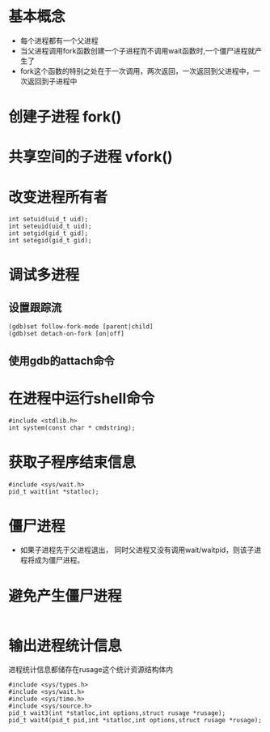 # 基本概念
- 每个进程都有一个父进程
- 当父进程调用fork函数创建一个子进程而不调用wait函数时,一个僵尸进程就产生了
- fork这个函数的特别之处在于一次调用，两次返回，一次返回到父进程中，一次返回到子进程中

# 创建子进程 fork()

# 共享空间的子进程 vfork()


# 改变进程所有者
```
int setuid(uid_t uid);
int seteuid(uid_t uid);
int setgid(gid_t gid);
int setegid(gid_t gid);
```

# 调试多进程
## 设置跟踪流
```
(gdb)set follow-fork-mode [parent|child]
(gdb)set detach-on-fork [on|off]
```

## 使用gdb的attach命令



# 在进程中运行shell命令
```
#include <stdlib.h>
int system(const char * cmdstring);
```

# 获取子程序结束信息
```
#include <sys/wait.h>
pid_t wait(int *statloc);
```

# 僵尸进程
- 如果子进程先于父进程退出， 同时父进程又没有调用wait/waitpid，则该子进程将成为僵尸进程。

# 避免产生僵尸进程
```
```


# 输出进程统计信息
进程统计信息都储存在rusage这个统计资源结构体内
```
#include <sys/types.h>
#include <sys/wait.h>
#include <sys/time.h>
#include <sys/source.h>
pid_t wait3(int *statloc,int options,struct rusage *rusage);
pid_t wait4(pid_t pid,int *statloc,int options,struct rusage *rusage);

```
